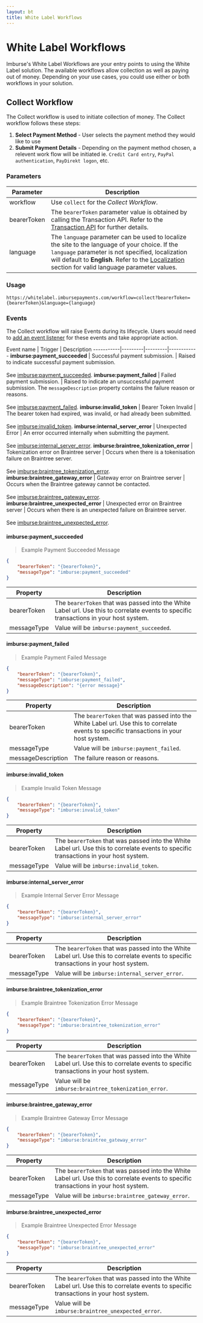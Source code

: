 ```yaml
---
layout: bt
title: White Label Workflows
---
```

# White Label Workflows

Imburse's White Label Workflows are your entry points to using the White Label solution. The available workflows allow collection as well as paying out of money. Depending on your use cases, you could use either or both workflows in your solution.


## Collect Workflow 

The Collect workflow is used to initiate collection of money. The Collect workflow follows these steps:

1.	**Select Payment Method** - User selects the payment method they would like to use
2.	**Submit Payment Details** - Depending on the payment method chosen, a relevent work flow will be initiated ie. `Credit Card entry`, `PayPal authentication`, `PayDirekt logon`, etc.

### Parameters
Parameter | Description
---------------|-------------
workflow | Use `collect` for the *Collect Workflow*.
bearerToken  | The `bearerToken` parameter value is obtained by calling the Transaction API. Refer to the [Transaction API](Transaction-API) for further details.
language       | The `language` parameter can be used to localize the site to the language of your choice. If the `language` parameter is not specified, localization will default to **English**. Refer to the [Localization](#localization) section for valid language parameter values.

### Usage

`https://whitelabel.imbursepayments.com/workflow=collect?bearerToken={bearerToken}&language={language}`

### Events

The Collect workflow will raise Events during its lifecycle. Users would need to [add an event listener](#setting-up-an-event-listener) for these events and take appropriate action.

Event name | Trigger |  Description
-----------|---------|---------|------------
**imburse:payment_succeeded** | Successful payment submission. | Raised to indicate successful payment submission.<br/><br/>See [imburse:payment_succeeded](#imburse-payment_succeeded).
**imburse:payment_failed** | Failed payment submission. | Raised to indicate an unsuccessful payment submission. The `messageDescription` property contains the failure reason or reasons.<br/><br/>See [imburse:payment_failed](#imburse-payment_failed).
**imburse:invalid_token** | Bearer Token Invalid | The bearer token had expired, was invalid, or had already been submitted.<br/><br/>See [imburse:invalid_token](#imburse-invalid_token).
**imburse:internal_server_error** | Unexpected Error | An error occurred internally when submitting the payment.<br/><br/>See [imburse:internal_server_error](#imburse-internal_server_error).
**imburse:braintree_tokenization_error** | Tokenization error on Braintree server | Occurs when there is a tokenisation failure on Braintree server.<br/><br/>See [imburse:braintree_tokenization_error](#imburse-braintree_tokenization_error).
**imburse:braintree_gateway_error** | Gateway error on Braintree server | Occurs when the Braintree gateway cannot be contacted.<br/><br/>See [imburse:braintree_gateway_error](#imburse-braintree_gateway_error).
**imburse:braintree_unexpected_error** | Unexpected error on Braintree server | Occurs when there is an unexpected failure on Braintree server.<br/><br/>See [imburse:braintree_unexpected_error](#imburse-braintree_unexpected_error).



#### imburse:payment_succeeded

> Example Payment Succeeded Message

```json
{ 
	"bearerToken": "{bearerToken}", 
	"messageType": "imburse:payment_succeeded" 
}
```

Property | Description
---------|------------
bearerToken | The `bearerToken` that was passed into the White Label url. Use this to correlate events to specific transactions in your host system.
messageType | Value will be `imburse:payment_succeeded`.


#### imburse:payment_failed

> Example Payment Failed Message

```json
{ 
	"bearerToken": "{bearerToken}", 
	"messageType": "imburse:payment_failed", 
	"messageDescription": "{error message}" 
}
```

Property | Description
---------|------------
bearerToken | The `bearerToken` that was passed into the White Label url. Use this to correlate events to specific transactions in your host system.
messageType | Value will be `imburse:payment_failed`.
messageDescription | The failure reason or reasons.


#### imburse:invalid_token

> Example Invalid Token Message

```json
{ 
	"bearerToken": "{bearerToken}", 
	"messageType": "imburse:invalid_token" 
}
```

Property | Description
---------|------------
bearerToken | The `bearerToken` that was passed into the White Label url. Use this to correlate events to specific transactions in your host system.
messageType | Value will be `imburse:invalid_token`.



#### imburse:internal_server_error

> Example Internal Server Error Message

```json
{ 
	"bearerToken": "{bearerToken}", 
	"messageType": "imburse:internal_server_error" 
}
```

Property | Description
---------|------------
bearerToken | The `bearerToken` that was passed into the White Label url. Use this to correlate events to specific transactions in your host system.
messageType | Value will be `imburse:internal_server_error`.



#### imburse:braintree_tokenization_error

> Example Braintree Tokenization Error Message

```json
{ 
	"bearerToken": "{bearerToken}", 
	"messageType": "imburse:braintree_tokenization_error" 
}
```

Property | Description
---------|------------
bearerToken | The `bearerToken` that was passed into the White Label url. Use this to correlate events to specific transactions in your host system.
messageType | Value will be `imburse:braintree_tokenization_error`.


#### imburse:braintree_gateway_error

> Example Braintree Gateway Error Message

```json
{ 
	"bearerToken": "{bearerToken}", 
	"messageType": "imburse:braintree_gateway_error" 
}
```

Property | Description
---------|------------
bearerToken | The `bearerToken` that was passed into the White Label url. Use this to correlate events to specific transactions in your host system.
messageType | Value will be `imburse:braintree_gateway_error`.


#### imburse:braintree_unexpected_error

> Example Braintree Unexpected Error Message

```json
{ 
	"bearerToken": "{bearerToken}", 
	"messageType": "imburse:braintree_unexpected_error" 
}
```

Property | Description
---------|------------
bearerToken | The `bearerToken` that was passed into the White Label url. Use this to correlate events to specific transactions in your host system.
messageType | Value will be `imburse:braintree_unexpected_error`.


